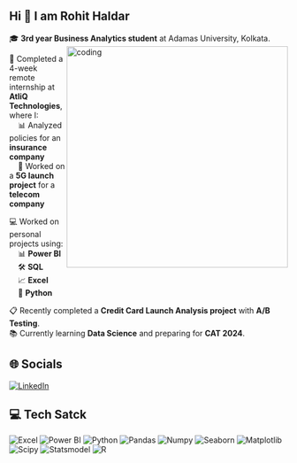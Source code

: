 ## Hi 👋  I am Rohit Haldar
🎓 **3rd year Business Analytics student** at Adamas University, Kolkata. 
<img src="
" alt="coding" width="400" align="right">

💼 Completed a 4-week remote internship at **AtliQ Technologies**, where I:  
&nbsp;&nbsp;&nbsp;&nbsp;📊 Analyzed policies for an **insurance company**  
&nbsp;&nbsp;&nbsp;&nbsp;📡 Worked on a **5G launch project** for a **telecom company** 

💻 Worked on personal projects using:                                                                       
&nbsp;&nbsp;&nbsp;&nbsp;📊 **Power BI**  
&nbsp;&nbsp;&nbsp;&nbsp;🛠️ **SQL**  
&nbsp;&nbsp;&nbsp;&nbsp;📈 **Excel**  
&nbsp;&nbsp;&nbsp;&nbsp;🐍 **Python**  

📋 Recently completed a **Credit Card Launch Analysis project** with **A/B Testing**.  
📚 Currently learning **Data Science** and preparing for **CAT 2024**.

## 🌐 Socials 
[![LinkedIn](https://img.shields.io/badge/LinkedIn-Profile-blue?style=for-the-badge&logo=linkedin)](https://www.linkedin.com/in/rohit-haldar/)

## 💻 Tech Satck 
![Excel](https://img.shields.io/badge/Microsoft_Excel-217346?style=for-the-badge&logo=microsoft-excel&logoColor=white)
![Power BI](https://img.shields.io/badge/Microsoft_PowerBI-F2C811?style=for-the-badge&logo=power-bi&logoColor=black)
![Python](https://img.shields.io/badge/Python-3776AB?style=for-the-badge&logo=python&logoColor=white)
![Pandas](https://img.shields.io/badge/Pandas-150458?style=for-the-badge&logo=pandas&logoColor=white)
![Numpy](https://img.shields.io/badge/Numpy-013243?style=for-the-badge&logo=numpy&logoColor=white)
![Seaborn](https://img.shields.io/badge/Seaborn-3776AB?style=for-the-badge&logo=python&logoColor=white)
![Matplotlib](https://img.shields.io/badge/Matplotlib-013243?style=for-the-badge&logo=python&logoColor=white)
![Scipy](https://img.shields.io/badge/Scipy-8CAAE6?style=for-the-badge&logo=scipy&logoColor=white)
![Statsmodel](https://img.shields.io/badge/Statsmodel-3776AB?style=for-the-badge&logo=python&logoColor=white)
![R](https://img.shields.io/badge/R-276DC3?style=for-the-badge&logo=r&logoColor=white)



